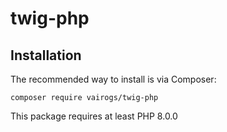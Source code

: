 # twig-php

Installation
------------

The recommended way to install is via Composer:

```
composer require vairogs/twig-php
```

This package requires at least PHP 8.0.0
